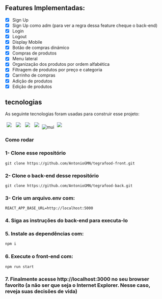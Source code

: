 ## Features Implementadas:

- [x] Sign Up
- [x] Sign Up como adm (para ver a regra dessa feature cheque o back-end)
- [x] Login
- [x] Logout
- [x] Display Mobile
- [x] Botão de compras dinámico
- [x] Compras de produtos
- [x] Menu lateral
- [x] Organização dos produtos por ordem alfabética
- [x] Filtragem de produtos por preço e categoria
- [x] Carrinho de compras
- [x] Adição de produtos
- [x] Edição de produtos

## tecnologias

As seguinte tecnologias foram usadas para construir esse projeto:<br>

<p>
  <img style='margin: 5px;' src='https://img.shields.io/badge/HTML5-E34F26?style=for-the-badge&logo=html5&logoColor=white'>
  <img style='margin: 5px;' src='https://img.shields.io/badge/CSS3-1572B6?style=for-the-badge&logo=css3&logoColor=white'>
  <img style='margin: 5px;' src='https://img.shields.io/badge/React-20232A?style=for-the-badge&logo=react&logoColor=61DAFB'>
  <img style='margin: 5px;' src='https://img.shields.io/badge/React_Router-CA4245?style=for-the-badge&logo=react-router&logoColor=white'>
  <img alt="mui" src="https://img.shields.io/badge/MUI-%230081CB.svg?style=for-the-badge&logo=mui&logoColor=white" />
  <img style='margin: 5px;' src='https://img.shields.io/badge/styled--components-DB7093?style=for-the-badge&logo=styled-components&logoColor=white'>
</p>

### Como rodar

### 1- Clone esse repositório

```
git clone https://github.com/AntonioGMN/tegrafood-front.git
```

### 2- Clone o back-end desse repositório

```
git clone https://github.com/AntonioGMN/tegrafood-back.git
```

### 3- Crie um arquivo.env com:

```
REACT_APP_BASE_URL=http://localhost:5000
```

### 4. Siga as instruções do back-end para executa-lo

### 5. Instale as dependências com:

```bash
npm i
```

### 6. Execute o front-end com:

```bash
npm run start
```

### 7. Finalmente acesse http://localhost:3000 no seu browser favorito (a não ser que seja o Internet Explorer. Nesse caso, reveja suas decisões de vida)
